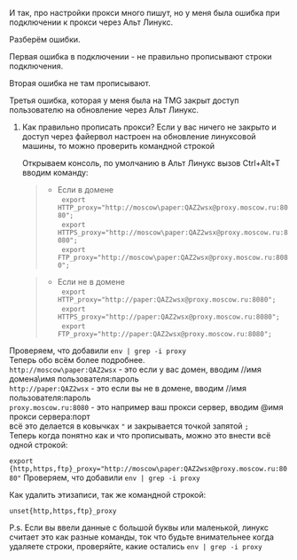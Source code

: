 И так, про настройки прокси много пишут, но у меня была ошибка при подключении к прокси через Альт Линукс.

Разберём ошибки.

Первая ошибка в подключении - не правильно прописывают строки подключения. 

Вторая ошибка не там прописывают.

Третья ошибка, которая у меня была на TMG закрыт доступ пользователю на обновление через Альт Линукс.

1. Как правильно прописать прокси? Если у вас ничего не закрыто и доступ через файервол настроен на обновление линуксовой машины, то можно проверить командной строкой

   Открываем консоль, по умолчанию в Альт Линукс вызов Ctrl+Alt+T вводим команду:
   >- Если в домене<br>
  ``` export HTTP_proxy="http://moscow\paper:QAZ2wsx@proxy.moscow.ru:8080";```<br>
  ``` export HTTPS_proxy="http://moscow\paper:QAZ2wsx@proxy.moscow.ru:8080";```<br>
  ``` export FTP_proxy="http://moscow\paper:QAZ2wsx@proxy.moscow.ru:8080";```   <br>
   
   >- Если не в домене<br>
  ``` export HTTP_proxy="http://paper:QAZ2wsx@proxy.moscow.ru:8080";```<br>
  ``` export HTTPS_proxy="http://paper:QAZ2wsx@proxy.moscow.ru:8080";```<br>
  ``` export FTP_proxy="http://paper:QAZ2wsx@proxy.moscow.ru:8080";```   <br>
>
Проверяем, что добавили ``env | grep -i proxy``<br>
Теперь обо всём более подробнее.<br>
``http://moscow\paper:QAZ2wsx`` - это если у вас домен, вводим //имя домена\имя пользователя:пароль<br>
``http://paper:QAZ2wsx`` - это если вы не в домене, вводим //имя пользователя:пароль<br>
``proxy.moscow.ru:8080`` - это например ваш прокси сервер, вводим @имя прокси сервера:порт<br>
всё это делается в ковычках ``"`` и закрывается точкой запятой ``;``<br>
Теперь когда понятно как и что прописывать, можно это внести всё одной строкой:

``export {http,https,ftp}_proxy="http://moscow\paper:QAZ2wsx@proxy.moscow.ru:8080"``
Проверяем, что добавили
``env | grep -i proxy``

Как удалить этизаписи, так же командной строкой:

``unset{http,https,ftp}_proxy``

P.s. Если вы ввели данные с большой буквы или маленькой, линукс считает это как разные команды, ток что будьте внимательнее когда удаляете строки, проверяйте, какие остались
``env | grep -i proxy``
